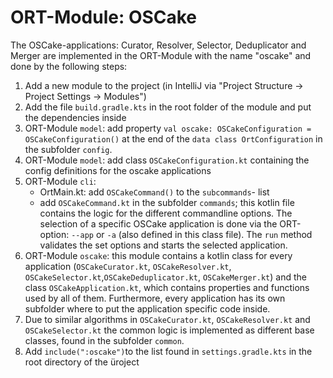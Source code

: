 # ORT-Module: OSCake

The OSCake-applications: Curator, Resolver, Selector, Deduplicator and Merger are implemented in the ORT-Module with the name "oscake" and done by the following steps:

1. Add a new module to the project (in IntelliJ via "Project Structure -> Project Settings -> Modules")
2. Add the file `build.gradle.kts` in the root folder of the module and put the dependencies inside
3. ORT-Module `model`: add property `val oscake: OSCakeConfiguration = OSCakeConfiguration()` at the end of the `data class OrtConfiguration` in the subfolder `config`.
4. ORT-Module `model`: add class `OSCakeConfiguration.kt` containing the config definitions for the oscake applications
5. ORT-Module `cli`:
	- OrtMain.kt: add `OSCakeCommand()` to the `subcommands`- list
	- add `OSCakeCommand.kt` in the subfolder `commands`; this kotlin file contains the logic for the different commandline options. The selection of a specific OSCake application is done via the ORT-option: `--app` or `-a` (also defined in this class file). The `run` method validates the set options and starts the selected application.
6. ORT-Module `oscake`: this module contains a kotlin class for every application (`OSCakeCurator.kt`, `OSCakeResolver.kt`, `OSCakeSelector.kt`,`OSCakeDeduplicator.kt`, `OSCakeMerger.kt`) and the class `OSCakeApplication.kt`, which contains properties and functions used by all of them. Furthermore, every application has its own subfolder where to put the application specific code inside.
7. Due to similar algorithms in `OSCakeCurator.kt`, `OSCakeResolver.kt` and `OSCakeSelector.kt` the common logic is implemented as different base classes, found in the subfolder `common`. 
8. Add `include(":oscake")`to the list found in `settings.gradle.kts` in the root directory of the üroject